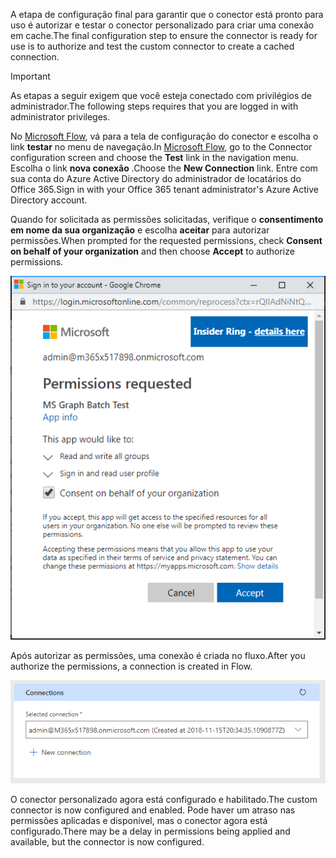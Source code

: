 <!-- markdownlint-disable MD002 MD041 -->

<span data-ttu-id="5622a-101">A etapa de configuração final para garantir que o conector está pronto para uso é autorizar e testar o conector personalizado para criar uma conexão em cache.</span><span class="sxs-lookup"><span data-stu-id="5622a-101">The final configuration step to ensure the connector is ready for use is to authorize and test the custom connector to create a cached connection.</span></span>

> [!IMPORTANT]
> <span data-ttu-id="5622a-102">As etapas a seguir exigem que você esteja conectado com privilégios de administrador.</span><span class="sxs-lookup"><span data-stu-id="5622a-102">The following steps requires that you are logged in with administrator privileges.</span></span>

<span data-ttu-id="5622a-103">No [Microsoft Flow](https://flow.microsoft.com), vá para a tela de configuração do conector e escolha o link **testar** no menu de navegação.</span><span class="sxs-lookup"><span data-stu-id="5622a-103">In [Microsoft Flow](https://flow.microsoft.com), go to the Connector configuration screen and choose the **Test** link in the navigation menu.</span></span> <span data-ttu-id="5622a-104">Escolha o link **nova conexão** .</span><span class="sxs-lookup"><span data-stu-id="5622a-104">Choose the **New Connection** link.</span></span> <span data-ttu-id="5622a-105">Entre com sua conta do Azure Active Directory do administrador de locatários do Office 365.</span><span class="sxs-lookup"><span data-stu-id="5622a-105">Sign in with your Office 365 tenant administrator's Azure Active Directory account.</span></span>

<span data-ttu-id="5622a-106">Quando for solicitada as permissões solicitadas, verifique o **consentimento em nome da sua organização** e escolha **aceitar** para autorizar permissões.</span><span class="sxs-lookup"><span data-stu-id="5622a-106">When prompted for the requested permissions, check **Consent on behalf of your organization** and then choose **Accept** to authorize permissions.</span></span>

![Uma captura de tela do prompt de permissões](./images/flow-conn8.png)

<span data-ttu-id="5622a-108">Após autorizar as permissões, uma conexão é criada no fluxo.</span><span class="sxs-lookup"><span data-stu-id="5622a-108">After you authorize the permissions, a connection is created in Flow.</span></span>

![Uma captura de tela da conexão criada no Microsoft Flow](./images/flow-conn9.png)

<span data-ttu-id="5622a-110">O conector personalizado agora está configurado e habilitado.</span><span class="sxs-lookup"><span data-stu-id="5622a-110">The custom connector is now configured and enabled.</span></span> <span data-ttu-id="5622a-111">Pode haver um atraso nas permissões aplicadas e disponível, mas o conector agora está configurado.</span><span class="sxs-lookup"><span data-stu-id="5622a-111">There may be a delay in permissions being applied and available, but the connector is now configured.</span></span>